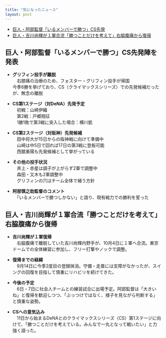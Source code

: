 ```yaml
---
title: "気になったニュース"
layout: post
---
```


* [巨人・阿部監督「いるメンバーで勝つ」CS先発](https://hochi.news/articles/20251004-OHT1T51325.html?page=1)
* [巨人・吉川尚輝が１軍合流「勝つことだけを考えて」右脇腹痛から復帰](https://hochi.news/articles/20251004-OHT1T51286.html?page=1)

<!--more-->

## 巨人・阿部監督「いるメンバーで勝つ」CS先発陣を発表

- **グリフィン投手が離脱**  
　右膝痛の治療のため、フォスター・グリフィン投手が帰国  
  今季6勝を挙げており、CS（クライマックスシリーズ）での先発候補だったが、無念の離脱  

- **CS第1ステージ（対DeNA）先発予定**  
　初戦：山崎伊織  
　第2戦：戸郷翔征  
　1勝1敗で第3戦に突入した場合：横川凱

- **CS第2ステージ（対阪神）先発候補**  
　田中将大が15日からの阪神戦に向けて準備中  
　山崎は中5日で回れば17日の第3戦に登板可能  
　西舘勇陽も先発候補として挙がっている

- **その他の投手状況**  
　井上・赤星は調子が上がらず2軍で調整中  
　森田・又木も2軍調整中  
　グリフィンの穴はチーム全体で補う方針  

- **阿部慎之助監督のコメント**  
　「いるメンバーで勝つしかない」と語り、現有戦力での勝利を誓った

## 巨人・吉川尚輝が１軍合流「勝つことだけを考えて」右脇腹痛から復帰

- **吉川尚輝が１軍復帰**  
　右脇腹痛で離脱していた吉川尚輝内野手が、10月4日に１軍へ合流。東京ドームでの全体練習に参加し、フリー打撃やノックで調整。

- **復帰までの経緯**  
　9月14日に今季2度目の登録抹消。守備・走塁には支障がなかったが、スイングの回復を目指して慎重にリハビリを続けてきた。

- **今後の予定**  
　6日・7日に社会人チームとの練習試合に出場予定。阿部監督は「大きいね」と復帰を歓迎しつつ、「ぶっつけではなく、様子を見ながら判断する」と慎重な姿勢。

- **CSへの意気込み**  
　11日から始まるDeNAとのクライマックスシリーズ（CS）第1ステージに向けて、「勝つことだけを考えている。みんなで一丸となって戦いたい」と力強く語った。

